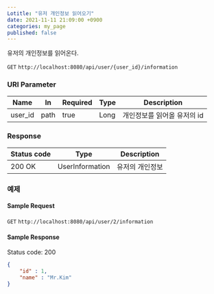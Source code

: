 ```yaml
---
Lotitle: "유저 개인정보 읽어오기"
date: 2021-11-11 21:09:00 +0900
categories: my_page
published: false
---
```


유저의 개인정보를 읽어온다.

`GET` `http://localhost:8080/api/user/{user_id}/information`

### URI Parameter

| Name    | In   | Required | Type | Description                 |
| ------- | ---- | -------- | ---- | --------------------------- |
| user_id | path | true     | Long | 개인정보를 읽어올 유저의 id |

### Response

| Status code | Type            | Description     |
| ----------- | --------------- | --------------- |
| 200 OK      | UserInformation | 유저의 개인정보 |

### 예제

#### Sample Request

`GET` `http://localhost:8080/api/user/2/information`

#### Sample Response

Status code: 200

```json
{
    "id" : 1,
    "name" : "Mr.Kim"
}
```

